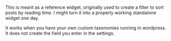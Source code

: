 This is meant as a reference widget, originally used to create a filter to sort posts by reading time. I might turn it into a properly working standalone widget one day.

It works when you have your own custom taxonomies running in wordpress. It does not create the field you enter in the settings.